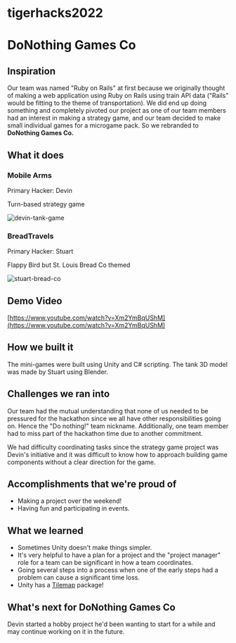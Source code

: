 # tigerhacks2022
# DoNothing Games Co

## Inspiration
Our team was named "Ruby on Rails" at first because we originally thought of making a web application using Ruby on Rails using train API data ("Rails" would be fitting to the theme of transportation).
We did end up doing something and completely pivoted our project as one of our team members had an interest in making a strategy game, and our team decided to make small individual games for a microgame pack. So we rebranded to **DoNothing Games Co.**

## What it does
### Mobile Arms
Primary Hacker: Devin

Turn-based strategy game

![devin-tank-game](https://user-images.githubusercontent.com/55419983/200183246-81991bfc-623f-4d58-b980-26465876234d.png)

### BreadTravels
Primary Hacker: Stuart

Flappy Bird but St. Louis Bread Co themed

![stuart-bread-co](https://user-images.githubusercontent.com/55419983/200183259-ad02b3fc-167b-4225-8c3b-9de4f9715739.png)

## Demo Video
[https://www.youtube.com/watch?v=Xm2YmBqUShM](https://www.youtube.com/watch?v=Xm2YmBqUShM)

## How we built it
The mini-games were built using Unity and C# scripting.
The tank 3D model was made by Stuart using Blender.

## Challenges we ran into
Our team had the mutual understanding that none of us needed to be pressured for the hackathon since we all have other responsibilities going on. Hence the "Do nothing!" team nickname. Additionally, one team member had to miss part of the hackathon time due to another commitment.

We had difficulty coordinating tasks since the strategy game project was Devin's initiative and it was difficult to know how to approach building game components without a clear direction for the game.

## Accomplishments that we're proud of
- Making a project over the weekend! 
- Having fun and participating in events.

## What we learned
- Sometimes Unity doesn't make things simpler. 
- It's very helpful to have a plan for a project and the "project manager" role for a team can be significant in how a team coordinates.
- Going several steps into a process when one of the early steps had a problem can cause a significant time loss.
- Unity has a [Tilemap](https://docs.unity3d.com/Manual/class-Tilemap.html) package!

## What's next for DoNothing Games Co
Devin started a hobby project he'd been wanting to start for a while and may continue working on it in the future.
